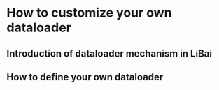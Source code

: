 # How to customize your own dataloader

## Introduction of dataloader mechanism in LiBai


## How to define your own dataloader

